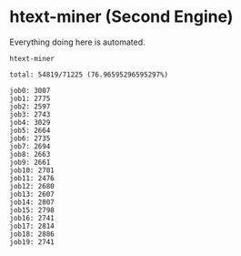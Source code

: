 # htext-miner (Second Engine)

Everything doing here is automated.

```
htext-miner

total: 54819/71225 (76.96595296595297%)

job0: 3007
job1: 2775
job2: 2597
job3: 2743
job4: 3029
job5: 2664
job6: 2735
job7: 2694
job8: 2663
job9: 2661
job10: 2701
job11: 2476
job12: 2680
job13: 2607
job14: 2807
job15: 2798
job16: 2741
job17: 2814
job18: 2886
job19: 2741
```